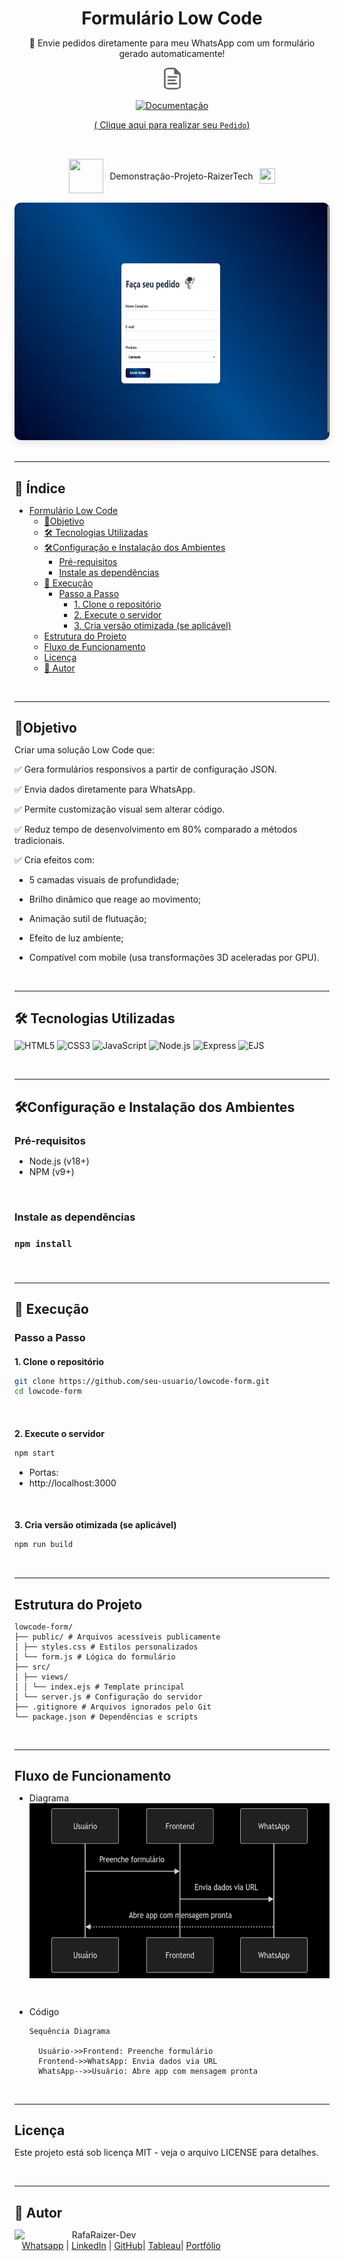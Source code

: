 <div align="center">

<h1 style="border-bottom: none !important; padding-bottom: 0 !important; margin-bottom: 10px !important;">Formulário Low Code</h1>

🚀 Envie pedidos diretamente para meu WhatsApp com um formulário gerado automaticamente!

<img src="public/images/doc.png" alt="Imagem-Documentacao" height="35" />

[![Documentação](https://img.shields.io/badge/Documentação-Oficial-success)](https://github.com/RaizerTechDev/lowcode-form/blob/master/Documentation.md)

[( Clique aqui para realizar seu `Pedido`)](https://raizertechdev-lowcode-form.vercel.app/)

<br>
  
<div style="display: flex; align-items: center; justify-content: center; gap: 10px; margin: 15px 0;">
  <img src="https://media.giphy.com/media/3zSF3Gnr7cxMbi6WoP/giphy.gif" height="55" width="55">
  <span>Demonstração-Projeto-RaizerTech</span>
  <img src="https://media.giphy.com/media/E5DzZsofmgxc9wjbhX/giphy.gif" height="25" width="25">
</div>

<img height="380" src="public/images/apresentacao-readme-formulario.png" style="border-radius: 10px; box-shadow: 0 4px 12px rgba(0,0,0,0.1);">

</div>

<br>

--- 

<div align="left">

<h2 style="border-bottom: none !important; padding-bottom: 0 !important; margin-bottom: 10px !important;">📑 Índice</h2>

- [Formulário Low Code](#formulário-low-code)
  - [🎯Objetivo](#objetivo)
  - [🛠️ Tecnologias Utilizadas](#️-tecnologias-utilizadas)
  - [🛠️Configuração e Instalação dos Ambientes](#️configuração-e-instalação-dos-ambientes)
    - [Pré-requisitos](#pré-requisitos)
    - [Instale as dependências](#instale-as-dependências)
  - [🚀 Execução](#-execução)
    - [Passo a Passo](#passo-a-passo)
      - [1. Clone o repositório](#1-clone-o-repositório)
      - [2. Execute o servidor](#2-execute-o-servidor)
      - [3. Cria versão otimizada (se aplicável)](#3-cria-versão-otimizada-se-aplicável)
  - [Estrutura do Projeto](#estrutura-do-projeto)
  - [Fluxo de Funcionamento](#fluxo-de-funcionamento)
  - [Licença](#licença)
  - [👤 Autor](#-autor)

<br>

--- 

<h2 style="border-bottom: none !important; padding-bottom: 0 !important; margin-bottom: 10px !important;">🎯Objetivo</h2>

Criar uma solução Low Code que:

✅ Gera formulários responsivos a partir de configuração JSON.

✅ Envia dados diretamente para WhatsApp.

✅ Permite customização visual sem alterar código.

✅ Reduz tempo de desenvolvimento em 80% comparado a métodos tradicionais.  

✅ Cria efeitos com:

   - 5 camadas visuais de profundidade;

   - Brilho dinâmico que reage ao movimento;

   - Animação sutil de flutuação;

   - Efeito de luz ambiente;

   - Compatível com mobile (usa transformações 3D aceleradas por GPU). 

<br>
  
--- 

<h2 style="border-bottom: none !important; padding-bottom: 0 !important; margin-bottom: 10px !important;">🛠️ Tecnologias Utilizadas</h2>

<p align="left">
  <img src="https://img.shields.io/badge/HTML5-E34F26?style=for-the-badge&logo=html5&logoColor=white" alt="HTML5">
  <img src="https://img.shields.io/badge/CSS3-1572B6?style=for-the-badge&logo=css3&logoColor=white" alt="CSS3">
  <img src="https://img.shields.io/badge/JavaScript-F7DF1E?style=for-the-badge&logo=javascript&logoColor=black" alt="JavaScript">
  <img src="https://img.shields.io/badge/Node.js-339933?style=for-the-badge&logo=nodedotjs&logoColor=white" alt="Node.js">
  <img src="https://img.shields.io/badge/Express-000000?style=for-the-badge&logo=express&logoColor=white" alt="Express">
  <img src="https://img.shields.io/badge/EJS-8A2BE2?style=for-the-badge&logo=ejs&logoColor=white" alt="EJS">
</p>

<br> 
  
---

<h2 style="border-bottom: none !important; padding-bottom: 0 !important; margin-bottom: 10px !important;"> 🛠️Configuração e Instalação dos Ambientes</h2>

<h3 style="border-bottom: none !important; padding-bottom: 0 !important; margin-bottom: 10px !important;">Pré-requisitos</h3> 

- Node.js (v18+)
- NPM (v9+)

<br>

<h3 style="border-bottom: none !important; padding-bottom: 0 !important; margin-bottom: 10px !important;"> Instale as dependências<h3>

```bash
npm install
```

<br>

---

<h2 style="border-bottom: none !important; padding-bottom: 0 !important; margin-bottom: 10px !important;"> 🚀 Execução </h2>

<h3 style="border-bottom: none !important; padding-bottom: 0 !important; margin-bottom: 10px !important;">Passo a Passo</h3>

<h4 style="border-bottom: none !important; padding-bottom: 0 !important; margin-bottom: 10px !important;"> 1. Clone o repositório</h4>

```bash
git clone https://github.com/seu-usuario/lowcode-form.git
cd lowcode-form
```

<br>

<h4 style="border-bottom: none !important; padding-bottom: 0 !important; margin-bottom: 10px !important;"> 2. Execute o servidor</h4>

```bash
npm start
```

- Portas:
- http://localhost:3000

<br>

<h4 style="border-bottom: none !important; padding-bottom: 0 !important; margin-bottom: 10px !important;"> 3. Cria versão otimizada (se aplicável)</h4>

```bash
npm run build
```

<br>

---

<h2 style="border-bottom: none !important; padding-bottom: 0 !important; margin-bottom: 10px !important;">Estrutura do Projeto</h2>

```text
lowcode-form/
├── public/ # Arquivos acessíveis publicamente
│ ├── styles.css # Estilos personalizados
│ └── form.js # Lógica do formulário
├── src/
│ ├── views/
│ │ └── index.ejs # Template principal
│ └── server.js # Configuração do servidor
├── .gitignore # Arquivos ignorados pelo Git
└── package.json # Dependências e scripts
```

<br>

---

<h2 style="border-bottom: none !important; padding-bottom: 0 !important; margin-bottom: 10px !important;"> Fluxo de Funcionamento</h2>

- Diagrama
  <img height="280em" src="public/images/fluxo-funcionamento.png"   align="center">

<br>

- Código

  ```text
  Sequência Diagrama

    Usuário->>Frontend: Preenche formulário
    Frontend->>WhatsApp: Envia dados via URL
    WhatsApp-->>Usuário: Abre app com mensagem pronta
  ```

  <br>

---

<h2 style="border-bottom: none !important; padding-bottom: 0 !important; margin-bottom: 10px !important;"> Licença</h2>

Este projeto está sob licença MIT - veja o arquivo LICENSE para detalhes.

<br>

---

<h2 style="border-bottom: none !important; padding-bottom: 0 !important; margin-bottom: 10px !important;">👤 Autor</h2>

<p>
    <img align=left margin=10 width=80 src="https://avatars.githubusercontent.com/u/87991807?v=4"/>
    <p>&nbsp&nbsp&nbspRafaRaizer-Dev<br>
    &nbsp&nbsp&nbsp<a href="https://api.whatsapp.com/send/?phone=47999327137">Whatsapp</a>&nbsp;|&nbsp;<a href="https://www.linkedin.com/in/rafael-raizer//">LinkedIn</a>&nbsp;|&nbsp;<a href="https://github.com/RaizerTechDev">GitHub</a>|&nbsp;<a href="https://public.tableau.com/app/profile/rafael.raizer">Tableau</a>|&nbsp;<a href="https://raizertechdev-portfolio.netlify.app/">Portfólio</a>&nbsp;</p>
</p>